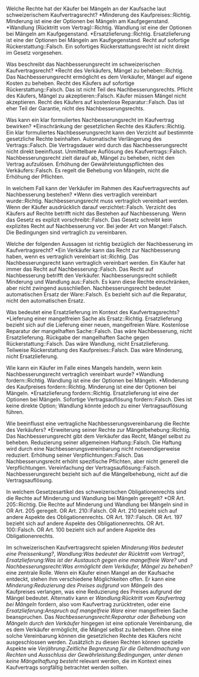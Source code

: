 Welche Rechte hat der Käufer bei Mängeln an der Kaufsache laut schweizerischem Kaufvertragsrecht?
*Minderung des Kaufpreises::Richtig. Minderung ist eine der Optionen bei Mängeln am Kaufgegenstand.
*Wandlung (Rücktritt vom Vertrag)::Richtig. Wandlung ist eine der Optionen bei Mängeln am Kaufgegenstand.
*Ersatzlieferung::Richtig. Ersatzlieferung ist eine der Optionen bei Mängeln am Kaufgegenstand.
Recht auf sofortige Rückerstattung::Falsch. Ein sofortiges Rückerstattungsrecht ist nicht direkt im Gesetz vorgesehen.

Was beschreibt das Nachbesserungsrecht im schweizerischen Kaufvertragsrecht?
*Recht des Verkäufers, Mängel zu beheben::Richtig. Das Nachbesserungsrecht ermöglicht es dem Verkäufer, Mängel auf eigene Kosten zu beheben.
Recht des Käufers auf sofortige Rückerstattung::Falsch. Das ist nicht Teil des Nachbesserungsrechts.
Pflicht des Käufers, Mängel zu akzeptieren::Falsch. Käufer müssen Mängel nicht akzeptieren.
Recht des Käufers auf kostenlose Reparatur::Falsch. Das ist eher Teil der Garantie, nicht des Nachbesserungsrechts.

Was kann ein klar formuliertes Nachbesserungsrecht im Kaufvertrag bewirken?
*Einschränkung der gesetzlichen Rechte des Käufers::Richtig. Ein klar formuliertes Nachbesserungsrecht kann den Verzicht auf bestimmte gesetzliche Rechte beinhalten.
Automatische Verlängerung des Vertrags::Falsch. Die Vertragsdauer wird durch das Nachbesserungsrecht nicht direkt beeinflusst.
Unmittelbare Auflösung des Kaufvertrags::Falsch. Nachbesserungsrecht zielt darauf ab, Mängel zu beheben, nicht den Vertrag aufzulösen.
Erhöhung der Gewährleistungspflichten des Verkäufers::Falsch. Es regelt die Behebung von Mängeln, nicht die Erhöhung der Pflichten.

In welchem Fall kann der Verkäufer im Rahmen des Kaufvertragsrechts auf Nachbesserung bestehen?
*Wenn dies vertraglich vereinbart wurde::Richtig. Nachbesserungsrecht muss vertraglich vereinbart werden.
Wenn der Käufer ausdrücklich darauf verzichtet::Falsch. Verzicht des Käufers auf Rechte betrifft nicht das Bestehen auf Nachbesserung.
Wenn das Gesetz es explizit vorschreibt::Falsch. Das Gesetz schreibt kein explizites Recht auf Nachbesserung vor.
Bei jeder Art von Mangel::Falsch. Die Bedingungen sind vertraglich zu vereinbaren.

Welche der folgenden Aussagen ist richtig bezüglich der Nachbesserung im Kaufvertragsrecht?
*Ein Verkäufer kann das Recht zur Nachbesserung haben, wenn es vertraglich vereinbart ist::Richtig. Das Nachbesserungsrecht kann vertraglich vereinbart werden.
Ein Käufer hat immer das Recht auf Nachbesserung::Falsch. Das Recht auf Nachbesserung betrifft den Verkäufer.
Nachbesserungsrecht schließt Minderung und Wandlung aus::Falsch. Es kann diese Rechte einschränken, aber nicht zwingend ausschließen.
Nachbesserungsrecht bedeutet automatischen Ersatz der Ware::Falsch. Es bezieht sich auf die Reparatur, nicht den automatischen Ersatz.

Was bedeutet eine Ersatzlieferung im Kontext des Kaufvertragsrechts?
*Lieferung einer mangelfreien Sache als Ersatz::Richtig. Ersatzlieferung bezieht sich auf die Lieferung einer neuen, mangelfreien Ware.
Kostenlose Reparatur der mangelhaften Sache::Falsch. Das wäre Nachbesserung, nicht Ersatzlieferung.
Rückgabe der mangelhaften Sache gegen Rückerstattung::Falsch. Das wäre Wandlung, nicht Ersatzlieferung.
Teilweise Rückerstattung des Kaufpreises::Falsch. Das wäre Minderung, nicht Ersatzlieferung.

Wie kann ein Käufer im Falle eines Mangels handeln, wenn kein Nachbesserungsrecht vertraglich vereinbart wurde?
*Wandlung fordern::Richtig. Wandlung ist eine der Optionen bei Mängeln.
*Minderung des Kaufpreises fordern::Richtig. Minderung ist eine der Optionen bei Mängeln.
*Ersatzlieferung fordern::Richtig. Ersatzlieferung ist eine der Optionen bei Mängeln.
Sofortige Vertragsauflösung fordern::Falsch. Dies ist keine direkte Option; Wandlung könnte jedoch zu einer Vertragsauflösung führen.

Wie beeinflusst eine vertragliche Nachbesserungsvereinbarung die Rechte des Verkäufers?
*Erweiterung seiner Rechte zur Mängelbehebung::Richtig. Das Nachbesserungsrecht gibt dem Verkäufer das Recht, Mängel selbst zu beheben.
Reduzierung seiner allgemeinen Haftung::Falsch. Die Haftung wird durch eine Nachbesserungsvereinbarung nicht notwendigerweise reduziert.
Erhöhung seiner Verpflichtungen::Falsch. Das Nachbesserungsrecht erhöht spezifische Pflichten, aber nicht generell die Verpflichtungen.
Vereinfachung der Vertragsauflösung::Falsch. Nachbesserungsrecht bezieht sich auf die Mängelbehebung, nicht auf die Vertragsauflösung.

In welchem Gesetzesartikel des schweizerischen Obligationenrechts sind die Rechte auf Minderung und Wandlung bei Mängeln geregelt?
*OR Art. 205::Richtig. Die Rechte auf Minderung und Wandlung bei Mängeln sind in OR Art. 205 geregelt.
OR Art. 210::Falsch. OR Art. 210 bezieht sich auf andere Aspekte des Obligationenrechts.
OR Art. 197::Falsch. OR Art. 197 bezieht sich auf andere Aspekte des Obligationenrechts.
OR Art. 100::Falsch. OR Art. 100 bezieht sich auf andere Aspekte des Obligationenrechts.



Im schweizerischen Kaufvertragsrecht spielen *Minderung:Was bedeutet eine Preissenkung?*, *Wandlung:Was bedeutet der Rücktritt vom Vertrag?*, *Ersatzlieferung:Was ist der Austausch gegen eine mangelfreie Ware?* und *Nachbesserungsrecht:Was ermöglicht dem Verkäufer, Mängel zu beheben?* eine zentrale Rolle. Wenn ein Käufer einen Mangel an der Kaufsache entdeckt, stehen ihm verschiedene Möglichkeiten offen. Er kann eine *Minderung:Reduzierung des Preises aufgrund von Mängeln* des Kaufpreises verlangen, was eine Reduzierung des Preises aufgrund der Mängel bedeutet. Alternativ kann er *Wandlung:Rücktritt vom Kaufvertrag bei Mängeln* fordern, also vom Kaufvertrag zurücktreten, oder eine *Ersatzlieferung:Anspruch auf mangelfreie Ware* einer mangelfreien Sache beanspruchen. Das *Nachbesserungsrecht:Reparatur oder Behebung von Mängeln durch den Verkäufer* hingegen ist eine optionale Vereinbarung, die es dem Verkäufer ermöglicht, die Mängel selbst zu beheben. Ohne eine solche Vereinbarung können die gesetzlichen Rechte des Käufers nicht ausgeschlossen werden. Zusätzlich zu diesen Rechten können spezielle Aspekte wie *Verjährung:Zeitliche Begrenzung für die Geltendmachung von Rechten* und *Ausschluss der Gewährleistung:Bedingungen, unter denen keine Mängelhaftung besteht* relevant werden, die im Kontext eines Kaufvertrags sorgfältig betrachtet werden sollten.

